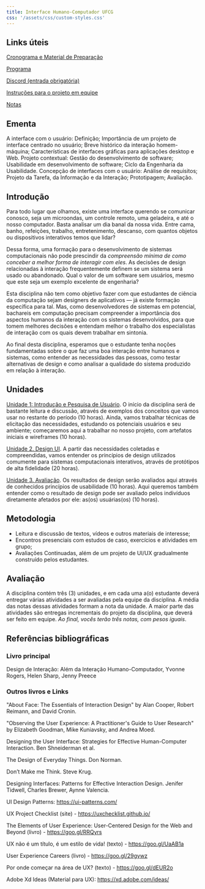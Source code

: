 ```yaml
---
title: Interface Humano-Computador UFCG
css: '/assets/css/custom-styles.css'
---
```


## Links úteis

[Cronograma e Material de Preparação](https://docs.google.com/spreadsheets/d/e/2PACX-1vTzdDL9QTGlep-dyO1Lz0JhCbWqeqoR6oMAD4nSytuI3WCvEUVTcLIPU0y2JtlrkIoWZmwjUhFOdgfO/pubhtml?gid=0&single=true)

[Programa](https://docs.google.com/document/d/e/2PACX-1vRDisNqQpq4hpmy1GnJLNMBM9pnbs9oOIoraYddFWwIalJ8IYcGr2WBHhMGpVtwe5fjeI2KluFJlTGp/pub)

[Discord (entrada obrigatória)](https://discord.gg/mnzn2qcPhw)

[Instruções para o projeto em equipe](https://docs.google.com/document/d/e/2PACX-1vSq2n1YnQfmyf9xDYXrw2tWGSkQfw6_GOqr7h_PzelNAYRbeO9IZ0Ii2FyTFQ_j_SJ8WSBeHmv15F3D/pub)

[Notas]()

## Ementa

A interface com o usuário: Definição; Importância de um projeto de interface centrado no usuário; Breve histórico da interação homem-máquina; Características de interfaces gráficas para aplicações desktop e Web. Projeto contextual: Gestão do desenvolvimento de software; Usabilidade em desenvolvimento de software; Ciclo da Engenharia da Usabilidade. Concepção de interfaces com o usuário: Análise de requisitos; Projeto da Tarefa, da Informação e da Interação; Prototipagem; Avaliação.

## Introdução

Para todo lugar que olhamos, existe uma interface querendo se comunicar conosco, seja um microondas, um controle remoto, uma geladeira, e até o nosso computador. Basta analisar um dia banal da nossa vida. Entre cama, banho, refeições, trabalho, entretenimento, descanso, com quantos objetos ou dispositivos interativos temos que lidar?

Dessa forma, uma formação para o desenvolvimento de sistemas computacionais não pode prescindir da _compreensão mínima de como conceber a melhor forma de interagir com eles_. As decisões de design relacionadas à interação frequentemente definem se um sistema será usado ou abandonado. Qual o valor de um software sem usuários, mesmo que este seja um exemplo excelente de engenharia?

Esta disciplina não tem como objetivo fazer com que estudantes de ciência da computação sejam designers de aplicativos — já existe formação específica para tal. Mas, como desenvolvedores de sistemas em potencial, bachareis em computação precisam compreender a importância dos aspectos humanos da interação com os sistemas desenvolvidos, para que tomem melhores decisões e entendam melhor o trabalho dos especialistas de interação com os quais devem trabalhar em sintonia.

Ao final desta disciplina, esperamos que o estudante tenha noções fundamentadas sobre o que faz uma boa interação entre humanos e sistemas, como entender as necessidades das pessoas, como testar alternativas de design e como analisar a qualidade do sistema produzido em relação à interação.

## Unidades

[Unidade 1: Introdução e Pesquisa de Usuário](https://tiagomassoni.github.io/ihc-texts/1.intro-requisitos.html). O início da disciplina será de bastante leitura e discussão, através de exemplos dos conceitos que vamos usar no restante do período (10 horas). Ainda, vamos trabalhar técnicas de elicitação das necessidades, estudando os potenciais usuários e seu ambiente; começaremos aqui a trabalhar no nosso projeto, com artefatos iniciais e wireframes (10 horas).

[Unidade 2. Design UI](https://tiagomassoni.github.io/ihc-texts/). A partir das necessidades coletadas e compreendidas, vamos entender os princípios de design utilizados comumente para sistemas computacionais interativos, através de protótipos de alta fidelidade (20 horas).

[Unidade 3. Avaliação](https://tiagomassoni.github.io/ihc-texts/). Os resultados de design serão avaliados aqui através de conhecidos princípios de usabilidade (10 horas). Aqui queremos também entender como o resultado de design pode ser avaliado pelos indivíduos diretamente afetados por ele: as(os) usuárias(os) (10 horas).

## Metodologia

- Leitura e discussão de textos, vídeos e outros materiais de interesse;
- Encontros presenciais com estudos de caso, exercícios e atividades em grupo;
- Avaliações Continuadas, além de um projeto de UI/UX gradualmente construído pelos estudantes.

## Avaliação

A disciplina contém três (3) unidades, e em cada uma a(o) estudante deverá entregar várias atividades a ser avaliadas pela equipe da disciplina. A média das notas dessas atividades formam a nota da unidade. A maior parte das atividades são entregas incrementais do projeto da disciplina, que deverá ser feito em equipe. _Ao final, vocês terão três notas, com pesos iguais_.

## Referências bibliográficas

### Livro principal

Design de Interação: Além da Interação Humano-Computador, Yvonne Rogers, Helen Sharp, Jenny Preece

### Outros livros e Links

"About Face: The Essentials of Interaction Design" by Alan Cooper, Robert Reimann, and David Cronin.

"Observing the User Experience: A Practitioner's Guide to User Research" by Elizabeth Goodman, Mike Kuniavsky, and Andrea Moed.

Designing the User Interface: Strategies for Effective Human-Computer Interaction. Ben Shneiderman et al.

The Design of Everyday Things. Don Norman.

Don’t Make me Think. Steve Krug.

Designing Interfaces: Patterns for Effective Interaction Design. Jenifer Tidwell, Charles Brewer, Aynne Valencia.

UI Design Patterns: https://ui-patterns.com/

UX Project Checklist (site) - https://uxchecklist.github.io/

The Elements of User Experience: User-Centered Design for the Web and Beyond (livro) - https://goo.gl/RRQyrs

UX não é um título, é um estilo de vida! (texto) - https://goo.gl/UaAB1a

User Experience Careers (livro) - https://goo.gl/29gywz

Por onde começar na área de UX? (texto) - https://goo.gl/dEUR2o

Adobe Xd Ideas (Material para UX): https://xd.adobe.com/ideas/
